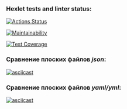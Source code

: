 ### Hexlet tests and linter status:
[![Actions Status](https://github.com/CheshirSmil/php-project-lvl2/workflows/hexlet-check/badge.svg)](https://github.com/CheshirSmil/php-project-lvl2/actions)

[![Maintainability](https://api.codeclimate.com/v1/badges/ae74513610ee0ddec792/maintainability)](https://codeclimate.com/github/CheshirSmil/php-project-lvl2/maintainability)

[![Test Coverage](https://api.codeclimate.com/v1/badges/ae74513610ee0ddec792/test_coverage)](https://codeclimate.com/github/CheshirSmil/php-project-lvl2/test_coverage)

### Сравнение плоских файлов _json_:

[![asciicast](https://asciinema.org/a/520479.svg)](https://asciinema.org/a/520479)

### Сравнение плоских файлов _yaml/yml_:

[![asciicast](https://asciinema.org/a/520869.svg)](https://asciinema.org/a/520869)